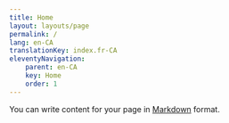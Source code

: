 ```yaml
---
title: Home
layout: layouts/page
permalink: /
lang: en-CA
translationKey: index.fr-CA
eleventyNavigation:
    parent: en-CA
    key: Home
    order: 1
---
```

You can write content for your page in [Markdown](https://www.11ty.dev/docs/languages/markdown/) format.
